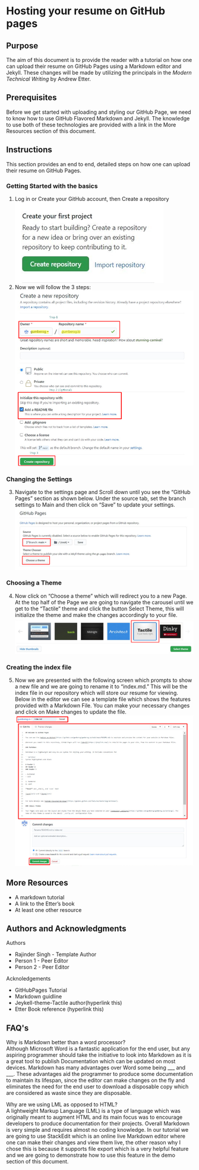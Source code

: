 # Hosting your resume on GitHub pages

## Purpose
The aim of this document is to provide the reader with a tutorial on how one can upload their resume on GitHub Pages using a Markdown editor and Jekyll. These changes will be made by utilizing the principals in the *Modern Technical Writing* by Andrew Etter. 

## Prerequisites
Before we get started with uploading and styling our GitHub Page, we need to know how to use GitHub Flavored Markdown and Jekyll. The knowledge to use both of these technologies are provided with a link in the More Resources section of this document.


## Instructions
This section provides an end to end, detailed steps on how one can upload their resume on GitHub Pages.

### Getting Started with the basics  
1.	Log in or Create your GitHub account, then Create a repository  
![img](/Assets/create-repo.jpg)  
2.	Now we will follow the 3 steps:   
![img](/Assets/repo-settings.png)  

### Changing the Settings     
3.	Navigate to the settings page and Scroll down until you see the “GitHub Pages” section as shown below. Under the source tab, set the branch settings to Main and then click on “Save” to update your settings. 
![img](/Assets/repo-theme-change.png)    
### Choosing a Theme    
4.	 Now click on “Choose a theme” which will redirect you to a new Page. At the top half of the Page we are going to navigate the carousel until we get to the “Tactile” theme and click the button Select Theme, this will initialize the theme and make the changes accordingly to your file.  
![img](/Assets/theme-carousel.png)      
### Creating the index file  
5.	Now we are presented with the following screen which prompts to show a new file and we are going to rename it to “index.md.” This will be the index file in our repository which will store our resume for viewing. Below in the editor we can see a template file which shows the features provided with a Markdown File. You can make your necessary changes and click on Make changes to update the file.    
![img](/Assets/theme-edit.png)   


## More Resources
* A markdown tutorial  
* A link to the Etter’s book  
* At least one other resource  


## Authors and Acknowledgments
Authors  
* Rajinder Singh - Template Author   
* Person 1 - Peer Editor    
* Person 2 - Peer Editor    

Acknoledgements  
* GitHubPages Tutorial  
* Markdown guidline  
* Jeykell-theme-Tactile author(hyperlink this)  
* Etter Book reference (hyperlink this)  


## FAQ's
Why is Markdown better than a word processor?  
Although Microsoft Word is a fantastic application for the end user, but any aspiring programmer should take the initiative to look into Markdown as it is a great tool to publish Documentation which can be updated on most devices. Markdown has many advantages over Word some being ___ and ___. These advantages aid the programmer to produce some documentation to maintain its lifespan, since the editor can make changes on the fly and eliminates the need for the end user to download a disposable copy which are considered as waste since they are disposable. 
 
Why are we using  LML as opposed to HTML?  
A lightweight Markup Language (LML) is a type of language which was originally meant to augment HTML and its main focus was to encourage developers to produce documentation for their projects. Overall Markdown is very simple and requires almost no coding knowledge. In our tutorial we are going to use StackEdit which is an online live Markdown editor where one can make their changes and view them live, the other reason why I chose this is because it supports file export which is a very helpful feature and we are going to demonstrate how to use this feature in the demo section of this document.
